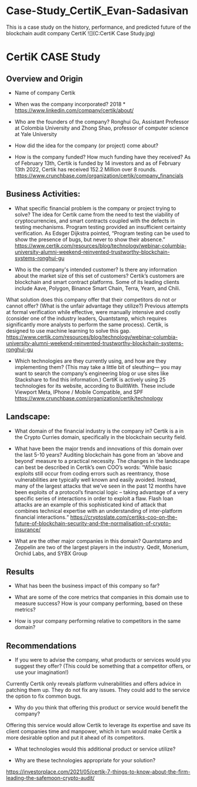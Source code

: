 # Case-Study_CertiK_Evan-Sadasivan
This is a case study on the history, performance, and predicted future of the blockchain audit company CertiK
![](C:CertiK Case Study.jpg)

# CertiK CASE Study

## Overview and Origin

* Name of company
Certik

* When was the company incorporated?
2018 * https://www.linkedin.com/company/certik/about/

* Who are the founders of the company?
Ronghui Gu, Assistant Professor at Colombia University and Zhong Shao, professor of computer science at Yale University

* How did the idea for the company (or project) come about?

* How is the company funded? How much funding have they received?
As of February 13th, Certik is funded by 14 investors and as of February 13th 2022, Certik has received 152.2 Million over 8 rounds. https://www.crunchbase.com/organization/certik/company_financials	


## Business Activities:

* What specific financial problem is the company or project trying to solve?
The idea for Certik came from the need to test the viability of cryptocurrencies, and smart contracts coupled with the defects in testing mechanisms. Program testing provided an insufficient certainty verification. As Edsger Dijkstra pointed, “Program testing can be used to show the presence of bugs, but never to show their absence.” https://www.certik.com/resources/blog/technology/webinar-columbia-university-alumni-weekend-reinvented-trustworthy-blockchain-systems-ronghui-gu


* Who is the company's intended customer?  Is there any information about the market size of this set of customers?
Certik’s customers are blockchain and smart contract platforms. Some of its leading clients include Aave, Polygon, Binance Smart Chain, Terra, Yearn, and Chili. 

What solution does this company offer that their competitors do not or cannot offer? (What is the unfair advantage they utilize?)
Previous attempts at formal verification while effective, were manually intensive and costly (consider one of the industry leaders, Quantstamp, which requires significantly more analysts to perform the same process). Certik, is designed to use machine learning to solve this gap.
https://www.certik.com/resources/blog/technology/webinar-columbia-university-alumni-weekend-reinvented-trustworthy-blockchain-systems-ronghui-gu


* Which technologies are they currently using, and how are they implementing them? (This may take a little bit of sleuthing–– you may want to search the company’s engineering blog or use sites like Stackshare to find this information.)
CertiK is actively using 25 technologies for its website, according to BuiltWith. These include Viewport Meta, IPhone / Mobile Compatible, and SPF
https://www.crunchbase.com/organization/certik/technology



## Landscape:

* What domain of the financial industry is the company in?
Certik is a in the Crypto Curries domain, specifically in the blockchain security field.

* What have been the major trends and innovations of this domain over the last 5-10 years?
Auditing blockchain has gone from an ‘above and beyond’ measure to a practical necessity. The changes in the landscape can best be described in Certik’s own COO’s words: “While basic exploits still occur from coding errors such as reentrancy, those vulnerabilities are typically well known and easily avoided. Instead, many of the largest attacks that we’ve seen in the past 12 months have been exploits of a protocol’s financial logic – taking advantage of a very specific series of interactions in order to exploit a flaw. Flash loan attacks are an example of this sophisticated kind of attack that combines technical expertise with an understanding of inter-platform financial interactions.“
https://cryptoslate.com/certiks-coo-on-the-future-of-blockchain-security-and-the-normalisation-of-crypto-insurance/

* What are the other major companies in this domain?
Quantstamp and Zeppelin are two of the largest players in the industry. Qedit, Monerium, Orchid Labs, and SYBX Group 


## Results

* What has been the business impact of this company so far?


* What are some of the core metrics that companies in this domain use to measure success? How is your company performing, based on these metrics?



* How is your company performing relative to competitors in the same domain?


## Recommendations

* If you were to advise the company, what products or services would you suggest they offer? (This could be something that a competitor offers, or use your imagination!) 

Currently Certik only reveals platform vulnerabilities and offers advice in patching them up. They do not fix any issues. They could add to the service the option to fix common bugs.

* Why do you think that offering this product or service would benefit the company?

Offering this service would allow Certik to leverage its expertise and save its client companies time and manpower, which in turn would make Certik a more desirable option and put it ahead of its competitors.


* What technologies would this additional product or service utilize?


* Why are these technologies appropriate for your solution?


https://investorplace.com/2021/05/certik-7-things-to-know-about-the-firm-leading-the-safemoon-crypto-audit/

